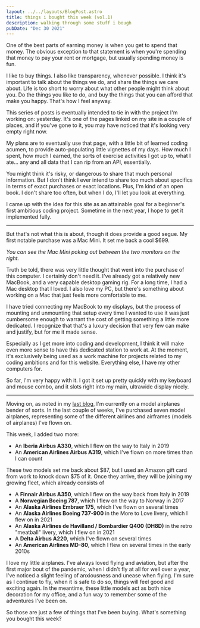 ```yaml
---
layout: ../../layouts/BlogPost.astro
title: things i bought this week (vol.1)
description: walking through some stuff i bough
pubDate: "Dec 30 2021"
---
```

One of the best parts of earning money is when you get to spend that money. The obvious exception to that statement is when you're spending that money to pay your rent or mortgage, but usually spending money is fun. 

I like to buy things. I also like transparency, whenever possible. I think it's important to talk about the things we do, and share the things we care about. Life is too short to worry about what other people might think about you. Do the things you like to do, and buy the things that you can afford that make you happy. That's how I feel anyway.

This series of posts is eventually intended to tie in with the project I'm working on: yesterday. It's one of the pages linked on my site in a couple of places, and if you've gone to it, you may have noticed that it's looking very empty right now. 

My plans are to eventually use that page, with a little bit of learned coding acumen, to provide auto-populating little vignettes of my days. How much I spent, how much I earned, the sorts of exercise activities I got up to, what I ate... any and all data that I can rip from an API, essentially. 

You might think it's risky, or dangerous to share that much personal information. But I don't think I ever intend to share too much about specifics in terms of exact purchases or exact locations. Plus, I'm kind of an open book. I don't share too often, but when I do, I'll let you look at everything. 

I came up with the idea for this site as an attainable goal for a beginner's first ambitious coding project. Sometime in the next year, I hope to get it implemented fully. 

- - -

But that's not what this is about, though it does provide a good segue. My first notable purchase was a Mac Mini. It set me back a cool $699.

*You can see the Mac Mini poking out between the two monitors on the right.*

Truth be told, there was very little thought that went into the purchase of this computer. I certainly don't need it. I've already got a relatively new MacBook, and a very capable desktop gaming rig. For a long time, I had a Mac desktop that I loved. I also love my PC, but there's something about working on a Mac that just feels more comfortable to me. 

I have tried connecting my MacBook to my displays, but the process of mounting and unmounting that setup every time I wanted to use it was just cumbersome enough to warrant the cost of getting something a little more dedicated. I recognize that that's a luxury decision that very few can make and justify, but for me it made sense. 

Especially as I get more into coding and development, I think it will make even more sense to have this dedicated station to work at. At the moment, it's exclusively being used as a work machine for projects related to my coding ambitions and for this website. Everything else, I have my other computers for. 

So far, I'm very happy with it. I got it set up pretty quickly with my keyboard and mouse combo, and it slots right into my main, ultrawide display nicely. 

- - -

Moving on, as noted in my [last blog](https://www.helloitsbrian.com/blog/my-2021-obsessions), I'm currently on a model airplanes bender of sorts. In the last couple of weeks, I've purchased seven model airplanes, representing some of the different airlines and airframes (models of airplanes) I've flown on. 

This week, I added two more: 

* An **Iberia Airbus A330**, which I flew on the way to Italy in 2019
* An **American Airlines Airbus A319**, which I've flown on more times than I can count

These two models set me back about $87, but I used an Amazon gift card from work to knock down $75 of it. Once they arrive, they will be joining my growing fleet, which already consists of

* A **Finnair Airbus A350**, which I flew on the way back from Italy in 2019
* A **Norwegian Boeing 787**, which I flew on the way to Norway in 2017
* An **Alaska Airlines Embraer 175**, which I've flown on several times
* An **Alaska Airlines Boeing 737-900** in the More to Love livery, which I flew on in 2021
* An **Alaska Airlines de Havilland / Bombardier Q400 (DH8D)** in the retro "meatball" livery, which I flew on in 2021
* A **Delta Airbus A220**, which I've flown on several times
* An **American Airlines MD-80**, which I flew on several times in the early 2010s

I love my little airplanes. I've always loved flying and aviation, but after the first major bout of the pandemic, when I didn't fly at all for well over a year, I've noticed a slight feeling of anxiousness and unease when flying. I'm sure as I continue to fly, when it is safe to do so, things will feel good and exciting again. In the meantime, these little models act as both nice decoration for my office, and a fun way to remember some of the adventures I've been on.

So those are just a few of things that I've been buying. What's something you bought this week?
